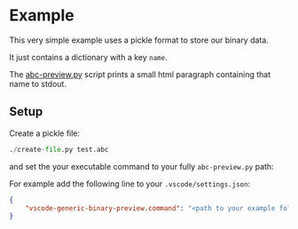# Example

This very simple example uses a pickle format to store our binary data.

It just contains a dictionary with a key `name`.

The [abc-preview.py](https://github.com/lochbrunner/vscode-generic-binary-preview/blob/master/example/abc-preview.py) script prints a small html paragraph containing that name to stdout.


## Setup

Create a pickle file:

```python
./create-file.py test.abc
```

and set the your executable command to your fully `abc-preview.py` path:

For example add the following line to your `.vscode/settings.json`:

```json
{
    "vscode-generic-binary-preview.command": "<path to your example folder>/abc-preview.py"
}
```